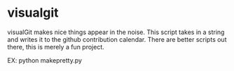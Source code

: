 visualgit
=========

visualGit makes nice things appear in the noise.
This script takes in a string and writes it to the github contribution calendar.
There are better scripts out there, this is merely a fun project.


EX: python makepretty.py


